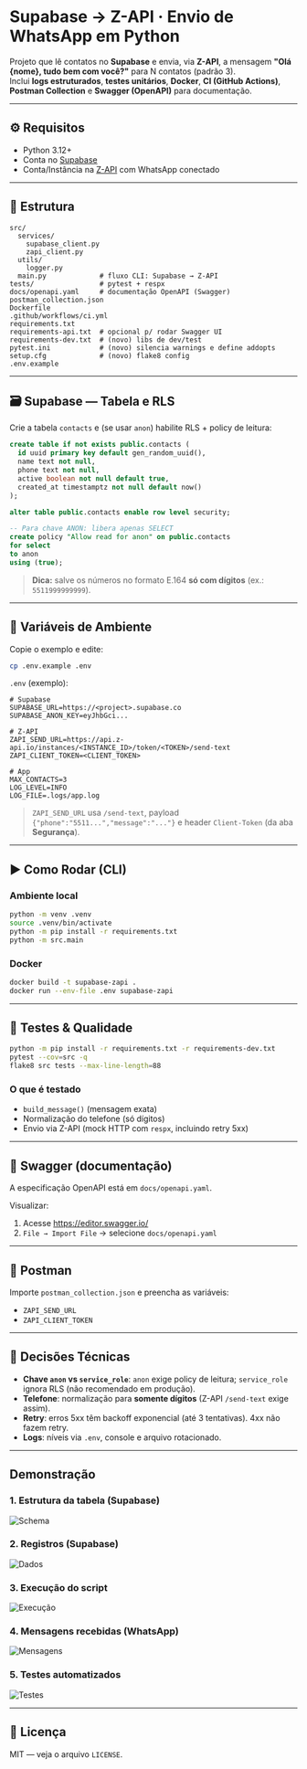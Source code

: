 
# Supabase → Z-API · Envio de WhatsApp em Python

Projeto que lê contatos no **Supabase** e envia, via **Z-API**, a mensagem **"Olá {nome}, tudo bem com você?"** para N contatos (padrão 3).  
Inclui **logs estruturados**, **testes unitários**, **Docker**, **CI (GitHub Actions)**, **Postman Collection** e **Swagger (OpenAPI)** para documentação.

---

## ⚙️ Requisitos
- Python 3.12+
- Conta no [Supabase](https://supabase.com/)
- Conta/Instância na [Z-API](https://z-api.io/) com WhatsApp conectado

---

## 🧱 Estrutura
```
src/
  services/
    supabase_client.py
    zapi_client.py
  utils/
    logger.py
  main.py             # fluxo CLI: Supabase → Z-API
tests/                # pytest + respx
docs/openapi.yaml     # documentação OpenAPI (Swagger)
postman_collection.json
Dockerfile
.github/workflows/ci.yml
requirements.txt
requirements-api.txt  # opcional p/ rodar Swagger UI
requirements-dev.txt  # (novo) libs de dev/test
pytest.ini            # (novo) silencia warnings e define addopts
setup.cfg             # (novo) flake8 config
.env.example
```

---

## 🗃️ Supabase — Tabela e RLS
Crie a tabela `contacts` e (se usar `anon`) habilite RLS + policy de leitura:

```sql
create table if not exists public.contacts (
  id uuid primary key default gen_random_uuid(),
  name text not null,
  phone text not null,
  active boolean not null default true,
  created_at timestamptz not null default now()
);

alter table public.contacts enable row level security;

-- Para chave ANON: libera apenas SELECT
create policy "Allow read for anon" on public.contacts
for select
to anon
using (true);
```

> **Dica:** salve os números no formato E.164 **só com dígitos** (ex.: `5511999999999`).

---

## 🔐 Variáveis de Ambiente
Copie o exemplo e edite:
```bash
cp .env.example .env
```

`.env` (exemplo):
```env
# Supabase
SUPABASE_URL=https://<project>.supabase.co
SUPABASE_ANON_KEY=eyJhbGci...

# Z-API
ZAPI_SEND_URL=https://api.z-api.io/instances/<INSTANCE_ID>/token/<TOKEN>/send-text
ZAPI_CLIENT_TOKEN=<CLIENT_TOKEN>

# App
MAX_CONTACTS=3
LOG_LEVEL=INFO
LOG_FILE=.logs/app.log
```

> `ZAPI_SEND_URL` usa `/send-text`, payload `{"phone":"5511...","message":"..."}` e header `Client-Token` (da aba **Segurança**).

---

## ▶️ Como Rodar (CLI)
### Ambiente local
```bash
python -m venv .venv
source .venv/bin/activate
python -m pip install -r requirements.txt
python -m src.main
```

### Docker
```bash
docker build -t supabase-zapi .
docker run --env-file .env supabase-zapi
```

---

## 🔎 Testes & Qualidade
```bash
python -m pip install -r requirements.txt -r requirements-dev.txt
pytest --cov=src -q
flake8 src tests --max-line-length=88
```

### O que é testado
- `build_message()` (mensagem exata)
- Normalização do telefone (só dígitos)
- Envio via Z-API (mock HTTP com `respx`, incluindo retry 5xx)

---

## 📄 Swagger (documentação)
A especificação OpenAPI está em `docs/openapi.yaml`.

Visualizar:
1. Acesse https://editor.swagger.io/
2. `File → Import File` → selecione `docs/openapi.yaml`

---

## 🧪 Postman
Importe `postman_collection.json` e preencha as variáveis:
- `ZAPI_SEND_URL`
- `ZAPI_CLIENT_TOKEN`

---

## 🧰 Decisões Técnicas
- **Chave `anon` vs `service_role`**: `anon` exige policy de leitura; `service_role` ignora RLS (não recomendado em produção).
- **Telefone**: normalização para **somente dígitos** (Z-API `/send-text` exige assim).
- **Retry**: erros 5xx têm backoff exponencial (até 3 tentativas). 4xx não fazem retry.
- **Logs**: níveis via `.env`, console e arquivo rotacionado.

---

## Demonstração

### 1. Estrutura da tabela (Supabase)
![Schema](docs/supabase-schema.jpeg)

### 2. Registros (Supabase)
![Dados](docs/supabase-table.jpeg)

### 3. Execução do script
![Execução](docs/run_script.png)

### 4. Mensagens recebidas (WhatsApp)
![Mensagens](docs/whatsapp_messages.png)

### 5. Testes automatizados
![Testes](docs/tests_passing.png)

---

## 📜 Licença
MIT — veja o arquivo `LICENSE`.